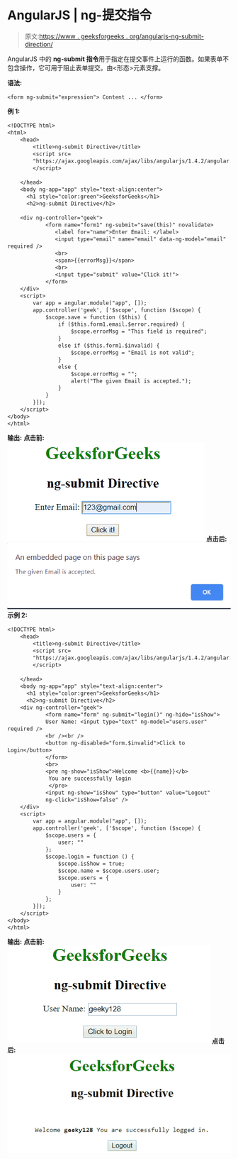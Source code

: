 # AngularJS | ng-提交指令

> 原文:[https://www . geeksforgeeks . org/angularjs-ng-submit-direction/](https://www.geeksforgeeks.org/angularjs-ng-submit-directive/)

AngularJS 中的 **ng-submit 指令**用于指定在提交事件上运行的函数。如果表单不包含操作，它可用于阻止表单提交。由<形态>元素支撑。

**语法:**

```
<form ng-submit="expression"> Content ... </form> 

```

**例 1:**

```
<!DOCTYPE html>
<html>
    <head>
        <title>ng-submit Directive</title>
        <script src=
        "https://ajax.googleapis.com/ajax/libs/angularjs/1.4.2/angular.min.js">
        </script>

    </head>
    <body ng-app="app" style="text-align:center">
      <h1 style="color:green">GeeksforGeeks</h1>
      <h2>ng-submit Directive</h2>

    <div ng-controller="geek">
            <form name="form1" ng-submit="save(this)" novalidate>
               <label for="name">Enter Email: </label>
               <input type="email" name="email" data-ng-model="email" required />
               <br>
               <span>{{errorMsg}}</span>  
               <br>
               <input type="submit" value="Click it!">
            </form>
    </div>
    <script>
        var app = angular.module("app", []);
        app.controller('geek', ['$scope', function ($scope) {
            $scope.save = function ($this) {
                if ($this.form1.email.$error.required) {
                    $scope.errorMsg = "This field is required";
                }
                else if ($this.form1.$invalid) {
                    $scope.errorMsg = "Email is not valid";
                }
                else {
                    $scope.errorMsg = "";
                    alert("The given Email is accepted.");
                }
            }
        }]);
    </script>
</body>
</html>
```

**输出:**
**点击前:**
![ngsubmit](img/06aee343978dd533d1af667e5a11e609.png)
**点击后:**
![ngsubmit](img/ed04842eeccb5a54cbc6740a2111274b.png)
**示例 2:**

```
<!DOCTYPE html>
    <head>
        <title>ng-submit Directive</title>
        <script src=
        "https://ajax.googleapis.com/ajax/libs/angularjs/1.4.2/angular.min.js">
        </script>

    </head>
    <body ng-app="app" style="text-align:center">
      <h1 style="color:green">GeeksforGeeks</h1>
      <h2>ng-submit Directive</h2>
    <div ng-controller="geek">
            <form name="form" ng-submit="login()" ng-hide="isShow">
            User Name: <input type="text" ng-model="users.user" required />
            <br /><br />            
            <button ng-disabled="form.$invalid">Click to Login</button>
            </form>
            <br>
            <pre ng-show="isShow">Welcome <b>{{name}}</b> 
             You are successfully login
             </pre>
            <input ng-show="isShow" type="button" value="Logout" 
            ng-click="isShow=false" />
    </div>
    <script>
        var app = angular.module("app", []);
        app.controller('geek', ['$scope', function ($scope) {
            $scope.users = {
                user: ""
            };
            $scope.login = function () {
                $scope.isShow = true;
                $scope.name = $scope.users.user;
                $scope.users = {
                    user: ""
                }
            };
        }]);
    </script>
</body>
</html>
```

**输出:**
**点击前:**
![ngsubmit](img/01cde0ef472c630ccd40782d62bb9ff4.png)
**点击后:**
![ngsubmit](img/441cf89c575a6b586d2b875ff7833d1a.png)